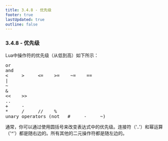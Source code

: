 ```yaml
---
title: 3.4.8 - 优先级
footer: true
lastUpdated: true
outline: false
---
```

### 3.4.8 - 优先级
Lua中操作符的优先级（从低到高）如下所示：

<pre>
or
and
<     >     <=    >=    ~=    ==
|
~
&
<<    >>
..
+     -
*     /     //    %
unary operators (not   #     -     ~)
</pre>

通常，你可以通过使用圆括号来改变表达式中的优先级。连接符（'..'）和幂运算（'^'）都是随右边的。所有其他的二元操作符都是随左边的。